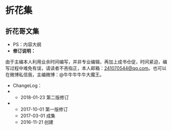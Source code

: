 # 折花集

## 折花哥文集

* PS：内容大纲
* **修订说明：**

由于主编本人利用业余时间编写，并非专业编辑，再加上成书仓促，时间紧迫，编写过程中难免有误，请读者不吝指正，本人邮箱：241070544@qq.com。也可以在微博私信我，主编微博：@牛牛牛牛牛大魔王。

* ChangeLog：
* * 2018-01-23 第二版修订
* * 2017-10-01 第一版修订
  * 2017-03-01 成集
  * 2016-11-21 创建



